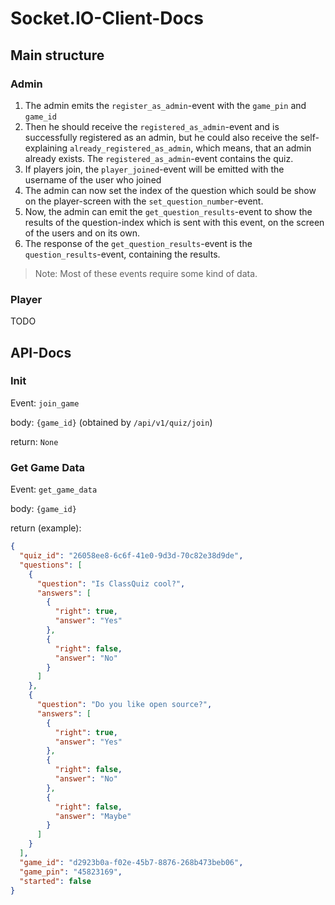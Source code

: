 



# Socket.IO-Client-Docs

## Main structure

### Admin

1. The admin emits the `register_as_admin`-event with the `game_pin` and `game_id`
2. Then he should receive the `registered_as_admin`-event and is successfully registered as an admin, but he could also
   receive the self-explaining `already_registered_as_admin`, which means, that an admin already exists.
   The `registered_as_admin`-event contains the quiz.
3. If players join, the `player_joined`-event will be emitted with the username of the user who joined
4. The admin can now set the index of the question which sould be show on the player-screen with
   the `set_question_number`-event.
5. Now, the admin can emit the `get_question_results`-event to show the results of the question-index which is sent with
   this event, on the screen of the users and on its own.
6. The response of the `get_question_results`-event is the `question_results`-event, containing the results.

> Note: Most of these events require some kind of data.

### Player
TODO
## API-Docs

### Init

Event: `join_game`

body: `{game_id}` (obtained by `/api/v1/quiz/join`)

return: `None`

### Get Game Data

Event: `get_game_data`

body: `{game_id}`

return (example):

```json
{
  "quiz_id": "26058ee8-6c6f-41e0-9d3d-70c82e38d9de",
  "questions": [
    {
      "question": "Is ClassQuiz cool?",
      "answers": [
        {
          "right": true,
          "answer": "Yes"
        },
        {
          "right": false,
          "answer": "No"
        }
      ]
    },
    {
      "question": "Do you like open source?",
      "answers": [
        {
          "right": true,
          "answer": "Yes"
        },
        {
          "right": false,
          "answer": "No"
        },
        {
          "right": false,
          "answer": "Maybe"
        }
      ]
    }
  ],
  "game_id": "d2923b0a-f02e-45b7-8876-268b473beb06",
  "game_pin": "45823169",
  "started": false
}
```

